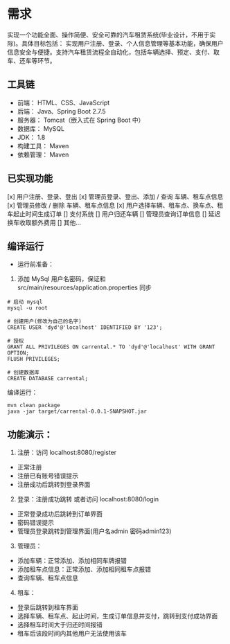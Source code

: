 # 需求
实现一个功能全面、操作简便、安全可靠的汽车租赁系统(毕业设计，不用于实际)。具体目标包括：
实现用户注册、登录、个人信息管理等基本功能，确保用户信息安全与便捷。支持汽车租赁流程全自动化，包括车辆选择、预定、支付、取车、还车等环节。

## 工具链
- 前端： HTML、CSS、JavaScript
- 后端： Java、Spring Boot 2.7.5
- 服务器： Tomcat（嵌入式在 Spring Boot 中）
- 数据库： MySQL
- JDK： 1.8
- 构建工具： Maven
- 依赖管理： Maven

## 已实现功能
[x] 用户注册、登录、登出
[x] 管理员登录、登出、添加 / 查询 车辆、租车点信息 
[x] 管理员修改 / 删除 车辆、租车点信息
[x] 用户选择车辆、租车点、换车点、租车起止时间生成订单
[] 支付系统
[] 用户归还车辆
[] 管理员查询订单信息
[] 延迟换车收取额外费用
[] 其他...

## 编译运行
* 运行前准备：
1. 添加 MySql 用户名密码，保证和src/main/resources/application.properties 同步
```
# 启动 mysql
mysql -u root

# 创建用户(修改为自己的名字)
CREATE USER 'dyd'@'localhost' IDENTIFIED BY '123';

# 授权
GRANT ALL PRIVILEGES ON carrental.* TO 'dyd'@'localhost' WITH GRANT OPTION;
FLUSH PRIVILEGES;

# 创建数据库
CREATE DATABASE carrental;
```

编译运行：
```
mvn clean package
java -jar target/carrental-0.0.1-SNAPSHOT.jar
```

## 功能演示：
1. 注册：访问 localhost:8080/register 
  - 正常注册
  - 注册已有账号错误提示
  - 注册成功后跳转到登录界面

2. 登录：注册成功跳转 或者访问 localhost:8080/login
  - 正常登录成功后跳转到订单界面
  - 密码错误提示
  - 管理员登录跳转到管理界面(用户名admin 密码admin123)

3. 管理员：
  - 添加车辆：正常添加、添加相同车牌报错
  - 添加租车点信息：正常添加、添加相同租车点报错
  - 查询车辆、租车点信息
4. 租车：
  - 登录后跳转到租车界面
  - 选择车辆、租车点、起止时间，生成订单信息并支付，跳转到支付成功界面
  - 选择租车时间大于归还时间报错
  - 租车后该段时间内其他用户无法使用该车